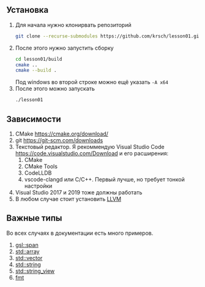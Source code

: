 Установка
---------

1. Для начала нужно клонирвать репозиторий
   ```sh
   git clone --recurse-submodules https://github.com/krsch/lesson01.git
   ```
2. После этого нужно запустить сборку
   ```sh
   cd lesson01/build
   cmake ..
   cmake --build .
   ```
   Под windows во второй строке можно ещё указать `-A x64`
3. После этого можно запускать
   ```sh
   ./lesson01
   ```

Зависимости
-----------

1. CMake https://cmake.org/download/
2. git https://git-scm.com/downloads
3. Текстовый редактор. Я рекоммендую Visual Studio Code https://code.visualstudio.com/Download и его расширения:
   1. CMake
   2. CMake Tools
   3. CodeLLDB
   4. vscode-clangd или C/C++. Первый лучше, но требует тонкой настройки
4. Visual Studio 2017 и 2019 тоже должны работать
5. В любом случае стоит установить [LLVM](http://releases.llvm.org/)

Важные типы
-----------

Во всех случаях в документации есть много примеров.

1. [gsl::span](https://en.cppreference.com/w/cpp/container/span)
2. [std::array](https://en.cppreference.com/w/cpp/container/array)
3. [std::vector](https://en.cppreference.com/w/cpp/container/vector)
4. [std::string](https://en.cppreference.com/w/cpp/string/basic_string)
5. [std::string_view](https://en.cppreference.com/w/cpp/string/basic_string_view)
6. [fmt](http://fmtlib.net/latest/index.html)